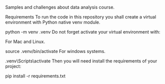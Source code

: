 Samples and challenges about data analysis course.

Requirements To run the code in this repository you shall create a virtual environment with Python native venv module.

python -m venv .venv Do not forget activate your virtual environment with:

For Mac and Linux.

source .venv/bin/activate For windows systems.

.venv\Scripts\activate Then you will need install the requirements of your project:

pip install -r requirements.txt
